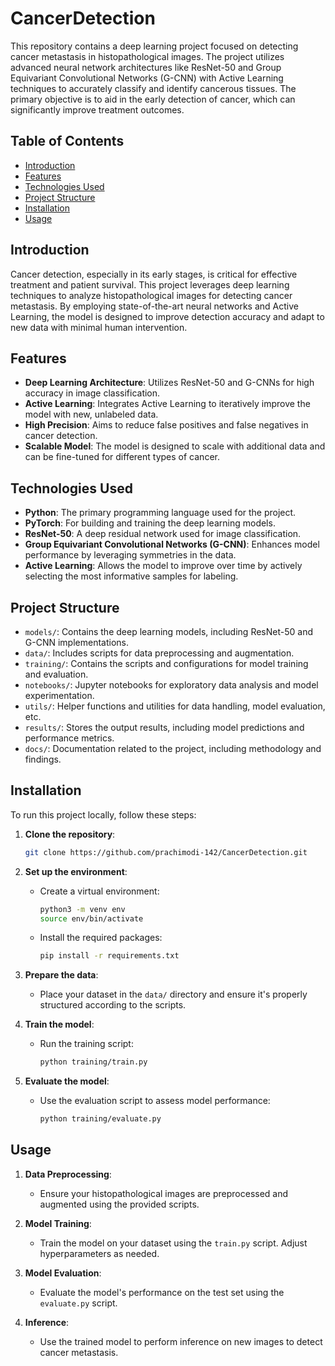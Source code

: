 # CancerDetection

This repository contains a deep learning project focused on detecting cancer metastasis in histopathological images. The project utilizes advanced neural network architectures like ResNet-50 and Group Equivariant Convolutional Networks (G-CNN) with Active Learning techniques to accurately classify and identify cancerous tissues. The primary objective is to aid in the early detection of cancer, which can significantly improve treatment outcomes.

## Table of Contents

- [Introduction](#introduction)
- [Features](#features)
- [Technologies Used](#technologies-used)
- [Project Structure](#project-structure)
- [Installation](#installation)
- [Usage](#usage)

## Introduction

Cancer detection, especially in its early stages, is critical for effective treatment and patient survival. This project leverages deep learning techniques to analyze histopathological images for detecting cancer metastasis. By employing state-of-the-art neural networks and Active Learning, the model is designed to improve detection accuracy and adapt to new data with minimal human intervention.

## Features

- **Deep Learning Architecture**: Utilizes ResNet-50 and G-CNNs for high accuracy in image classification.
- **Active Learning**: Integrates Active Learning to iteratively improve the model with new, unlabeled data.
- **High Precision**: Aims to reduce false positives and false negatives in cancer detection.
- **Scalable Model**: The model is designed to scale with additional data and can be fine-tuned for different types of cancer.

## Technologies Used

- **Python**: The primary programming language used for the project.
- **PyTorch**: For building and training the deep learning models.
- **ResNet-50**: A deep residual network used for image classification.
- **Group Equivariant Convolutional Networks (G-CNN)**: Enhances model performance by leveraging symmetries in the data.
- **Active Learning**: Allows the model to improve over time by actively selecting the most informative samples for labeling.

## Project Structure

- `models/`: Contains the deep learning models, including ResNet-50 and G-CNN implementations.
- `data/`: Includes scripts for data preprocessing and augmentation.
- `training/`: Contains the scripts and configurations for model training and evaluation.
- `notebooks/`: Jupyter notebooks for exploratory data analysis and model experimentation.
- `utils/`: Helper functions and utilities for data handling, model evaluation, etc.
- `results/`: Stores the output results, including model predictions and performance metrics.
- `docs/`: Documentation related to the project, including methodology and findings.

## Installation

To run this project locally, follow these steps:

1. **Clone the repository**:
   ```bash
   git clone https://github.com/prachimodi-142/CancerDetection.git
   ```
2. **Set up the environment**:
   - Create a virtual environment:
     ```bash
     python3 -m venv env
     source env/bin/activate
     ```
   - Install the required packages:
     ```bash
     pip install -r requirements.txt
     ```
3. **Prepare the data**:
   - Place your dataset in the `data/` directory and ensure it's properly structured according to the scripts.

4. **Train the model**:
   - Run the training script:
     ```bash
     python training/train.py
     ```

5. **Evaluate the model**:
   - Use the evaluation script to assess model performance:
     ```bash
     python training/evaluate.py
     ```

## Usage

1. **Data Preprocessing**:
   - Ensure your histopathological images are preprocessed and augmented using the provided scripts.

2. **Model Training**:
   - Train the model on your dataset using the `train.py` script. Adjust hyperparameters as needed.

3. **Model Evaluation**:
   - Evaluate the model's performance on the test set using the `evaluate.py` script.

4. **Inference**:
   - Use the trained model to perform inference on new images to detect cancer metastasis.
